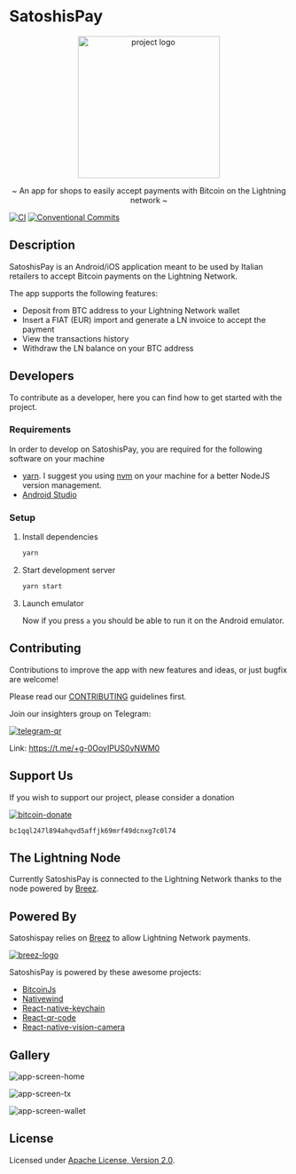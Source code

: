 # SatoshisPay

<p align="center">
  <img src="/assets/logo.png" width="256" height="256" alt="project logo" />
</p>

<p align="center">~ An app for shops to easily accept payments with Bitcoin on the Lightning network ~</p>

[![CI](https://github.com/SatoshisPay/satoshispay/actions/workflows/ci.yml/badge.svg)](https://github.com/SatoshisPay/satoshispay/actions/workflows/ci.yml)
[![Conventional Commits](https://img.shields.io/badge/Conventional%20Commits-1.0.0-%23FE5196?logo=conventionalcommits&logoColor=white)](https://conventionalcommits.org)

## Description

SatoshisPay is an Android/iOS application meant to be used by Italian retailers to accept Bitcoin payments on the Lightning Network.

The app supports the following features:

- Deposit from BTC address to your Lightning Network wallet
- Insert a FIAT (EUR) import and generate a LN invoice to accept the payment
- View the transactions history
- Withdraw the LN balance on your BTC address

## Developers

To contribute as a developer, here you can find how to get started with the project.

### Requirements

In order to develop on SatoshisPay, you are required for the following software on your machine

- [yarn](https://classic.yarnpkg.com/lang/en/docs/install/#debian-stable). I suggest you using [nvm](https://github.com/nvm-sh/nvm) on your machine for a better NodeJS version management.
- [Android Studio](https://reactnative.dev/docs/environment-setup?guide=native&os=linux&package-manager=yarn&platform=android)

### Setup

1. Install dependencies

    ```sh
    yarn
    ```

2. Start development server

    ```sh
    yarn start
    ```

3. Launch emulator

    Now if you press `a` you should be able to run it on the Android emulator.

## Contributing

Contributions to improve the app with new features and ideas, or just bugfix are welcome!

Please read our [CONTRIBUTING](./CONTRIBUTING.md) guidelines first.

Join our insighters group on Telegram:

[![telegram-qr](./assets/telegram.png)](https://t.me/+g-0OoyIPUS0yNWM0)

Link: <https://t.me/+g-0OoyIPUS0yNWM0>

## Support Us

If you wish to support our project, please consider a donation

[![bitcoin-donate](./assets/btc-donate.png)](https://explorer.btc.com/btc/address/bc1qql247l894ahqvd5affjk69mrf49dcnxg7c0l74)

`bc1qql247l894ahqvd5affjk69mrf49dcnxg7c0l74`

## The Lightning Node

Currently SatoshisPay is connected to the Lightning Network thanks to the node powered by [Breez](https://breez.technology/).

## Powered By

Satoshispay relies on [Breez](https://breez.technology/) to allow Lightning Network payments.

[![breez-logo](assets/breez.png)](https://breez.technology/)

SatoshisPay is powered by these awesome projects:

- [BitcoinJs](https://github.com/bitcoinjs/bitcoinjs-lib)
- [Nativewind](https://github.com/marklawlor/nativewind)
- [React-native-keychain](https://github.com/oblador/react-native-keychain)
- [React-qr-code](https://github.com/rosskhanas/react-qr-code)
- [React-native-vision-camera](https://github.com/mrousavy/react-native-vision-camera)

## Gallery

![app-screen-home](assets/app-screen-home.webp)

![app-screen-tx](assets/app-screen-tx.webp)

![app-screen-wallet](assets/app-screen-wallet.webp)

## License

Licensed under [Apache License, Version 2.0](/LICENSE).
